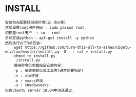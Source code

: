 # INSTALL
    安装前先配置好网络环境(ip dns等)
    然后设置root用户密码 : sudo passwd root
    切换至root用户  : su - root
    手动安装python : apt-get install -y python
    然后执行以下3步安装:
        wget https://github.com/turn-this-all-to-ashes/ubuntu-env/raw/master/install.py -O - | cat > install.py
        chmod +x install.py
        ./install.py
        使用命令行参数指定安装内容:
        -p : 安装依赖以及工具等(通常需要指定)
        -v : vim环境
        -e : emacs环境
        -s : shadowsocks
    仅在ubuntu server 18.04中测试通过.
